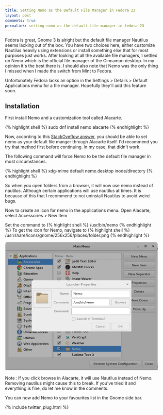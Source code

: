 ```yaml
---
title: Setting Nemo as the Default File Manager in Fedora 23
layout: post
comments: true
permalink: setting-nemo-as-the-default-file-manager-in-fedora-23
---
```

Fedora is great, Gnome 3 is alright but the default file manager Nautilus seems lacking out of the box. You have two choices here, either customize Nautilus heavily using extensions or install something else that for most purposes just works. After looking at all the available file managers, I settled on Nemo which is the official file manager of the Cinnamon desktop. In my opinion it's the best there is. I should also note that Nemo was the only thing I missed when I made the switch from Mint to Fedora.

Unfortunately Fedora lacks an option in the Settings > Details > Default Applications menu for a file manager. Hopefully they'll add this feature soon.

## Installation

First install Nemo and a customization tool called Alacarte.

{% highlight shell %}
sudo dnf install nemo alacarte
{% endhighlight %}

Now, according to this [StackOveflow answer](https://ask.fedoraproject.org/en/question/9759/how-do-i-use-the-nemo-file-browser-as-default-instead-of-nautilus/), you should be able to set nemo as your default file manger through Alacarte itself. I'd recommend you try that method first before continuing. In my case, that didn't work.

The following command will force Nemo to be the default file manager in most circumstances. 

{% highlight shell %}
xdg-mime default nemo.desktop inode/directory
{% endhighlight %}

So when you open folders from a browser, it will now use nemo instead of nautilus. Although certain applications will use nautilus at times. It is because of this that I recommend to not uninstall Nautilus to avoid weird bugs.

Now to create an icon for nemo in the applications menu.
Open Alacarte, select Accessories > New Item

Set the command to 
{% highlight shell %} 
/usr/bin/nemo
{% endhighlight %}
To get the icon for Nemo, navigate to
{% highlight shell %} 
/usr/share/icons/gnome/256x256/places/folder.png
{% endhighlight %}

![Nemo](/assets/nemo.png)

Note : If you click browse in Alacarte, it will use Nautilus instead of Nemo. Removing nautilus might cause this to break. If you've tried it and everything is fine, do let me know in the comments.

You can now add Nemo to your favourites list in the Gnome side bar.

{% include twitter_plug.html %}